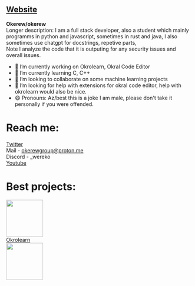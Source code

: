 ## <a href="https://okral.glitch.me">Website</a>

**Okerew/okerew**
<br>
Longer description:
I am a full stack developer, also a student which mainly programms in python and javascript, sometimes in rust and java, I also sometimes use chatgpt for docstrings, repetive parts,
<br>
Note I analyze the code that it is outputing for any security issues and overall issues.
-  🔭 I’m currently working on Okrolearn, Okral Code Editor
- 🌱 I’m currently learning C, C++
- 👯 I’m looking to collaborate on some machine learning projects
- 🤔 I’m looking for help with extensions for okral code editor, help with okrolearn would also be nice.
- 😄 Pronouns: Az/best this is a joke I am male, please don't take it personally if you were offended.

# Reach me:
<a href="https://x.com/OkerewWar">Twitter</a>
<br>
Mail - okerewgroup@proton.me
<br>
Discord - _wereko
<br>
<a href="https://yt3.ggpht.com/LwiO5e5u-6oULiQO9SklMB4XyIcj1COZ05O0TqTm4j03d-sLBCUXGnB3JbjtUUhb3jaZY3_XnjE=s160-c-k-c0x00ffffff-no-rj">Youtube</a>

# Best projects:
<img src="https://github.com/Okerew/okerew/assets/93822247/4ccbde74-cbc9-474c-af14-398f8835119a" witdh = "100px" height = "100px">
<br>
<a href="https://github.com/Okerew/okrolearn">Okrolearn</a>
<br>
<img src="https://github.com/Okerew/okerew/assets/93822247/e5b17f57-d030-4466-8760-0d504e427aa0" witdh = "100px" height = "100px">
<br>
<a href="github.com/Okerew/okraleditor>Okral Code Editor</a>
